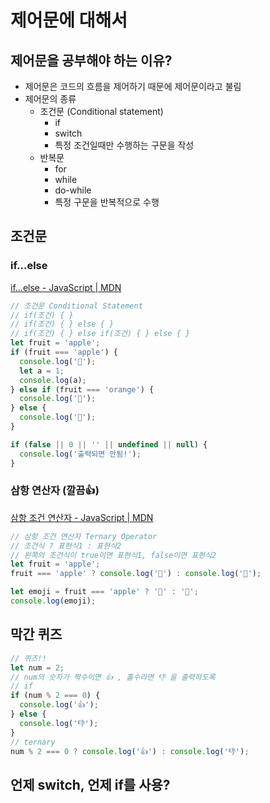 # 제어문에 대해서

## 제어문을 공부해야 하는 이유?

- 제어문은 코드의 흐름을 제어하기 때문에 제어문이라고 불림
- 제어문의 종류
  - 조건문 (Conditional statement)
    - if
    - switch
    - 특정 조건일때만 수행하는 구문을 작성
  - 반복문
    - for
    - while
    - do-while
    - 특정 구문을 반복적으로 수행

## 조건문

### if...else

[if...else - JavaScript | MDN](https://developer.mozilla.org/ko/docs/Web/JavaScript/Reference/Statements/if...else)

```jsx
// 조건문 Conditional Statement
// if(조건) { }
// if(조건) { } else { }
// if(조건) { } else if(조건) { } else { }
let fruit = 'apple';
if (fruit === 'apple') {
  console.log('🍎');
  let a = 1;
  console.log(a);
} else if (fruit === 'orange') {
  console.log('🍊');
} else {
  console.log('🍌');
}

if (false || 0 || '' || undefined || null) {
  console.log('출력되면 안됨!');
}
```

### 삼항 연산자 (깔끔👍)

[삼항 조건 연산자 - JavaScript | MDN](https://developer.mozilla.org/ko/docs/Web/JavaScript/Reference/Operators/Conditional_Operator)

```jsx
// 삼항 조건 연산자 Ternary Operator
// 조건식 ? 표현식1 : 표현식2
// 왼쪽의 조건식이 true이면 표현식1, false이면 표현식2
let fruit = 'apple';
fruit === 'apple' ? console.log('🍎') : console.log('🍌');

let emoji = fruit === 'apple' ? '🍎' : '🍌';
console.log(emoji);
```

## 막간 퀴즈

```jsx
// 퀴즈!!
let num = 2;
// num의 숫자가 짝수이면 👍 , 홀수라면 👎 을 출력하도록
// if
if (num % 2 === 0) {
  console.log('👍');
} else {
  console.log('👎');
}
// ternary
num % 2 === 0 ? console.log('👍') : console.log('👎');
```

## 언제 switch, 언제 if를 사용?
